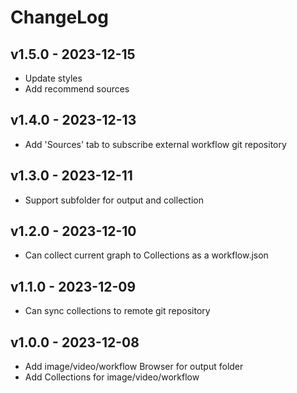 # ChangeLog

## v1.5.0 - 2023-12-15

- Update styles
- Add recommend sources

## v1.4.0 - 2023-12-13

- Add 'Sources' tab to subscribe external workflow git repository

## v1.3.0 - 2023-12-11

- Support subfolder for output and collection

## v1.2.0 - 2023-12-10

- Can collect current graph to Collections as a workflow.json

## v1.1.0 - 2023-12-09

- Can sync collections to remote git repository

## v1.0.0 - 2023-12-08

- Add image/video/workflow Browser for output folder
- Add Collections for image/video/workflow
